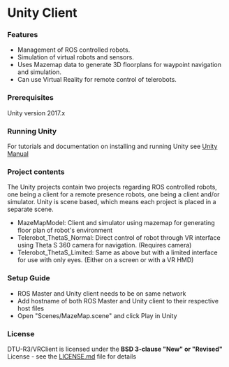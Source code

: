 # Unity Client
### Features
* Management of ROS controlled robots.
* Simulation of virtual robots and sensors.
* Uses Mazemap data to generate 3D floorplans for waypoint navigation and simulation.
* Can use Virtual Reality for remote control of telerobots.

### Prerequisites
Unity version 2017.x

### Running Unity
For tutorials and documentation on installing and running Unity see [Unity Manual](https://docs.unity3d.com/Manual/UnityBasics.html)

### Project contents
The Unity projects contain two projects regarding ROS controlled robots, one being a client for a remote presence robots, one being a client and/or simulator.
Unity is scene based, which means each project is placed in a separate scene.
* MazeMapModel: Client and simulator using mazemap for generating floor plan of robot's environment
* Telerobot_ThetaS_Normal: Direct control of robot through VR interface using Theta S 360 camera for navigation. (Requires camera)
* Telerobot_ThetaS_Limited: Same as above but with a limited interface for use with only eyes. (Either on a screen or with a VR HMD)

### Setup Guide
* ROS Master and Unity client needs to be on same network
* Add hostname of both ROS Master and Unity client to their respective host files
* Open "Scenes/MazeMap.scene" and click Play in Unity


### License
DTU-R3/VRClient is licensed under the **BSD 3-clause "New" or "Revised"** License - see the [LICENSE.md](LICENSE.ds) file for details
